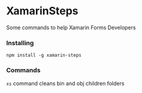 # XamarinSteps
Some commands to help Xamarin Forms Developers

### Installing

`npm install -g xamarin-steps`

### Commands

`xs` command cleans bin and obj children folders
